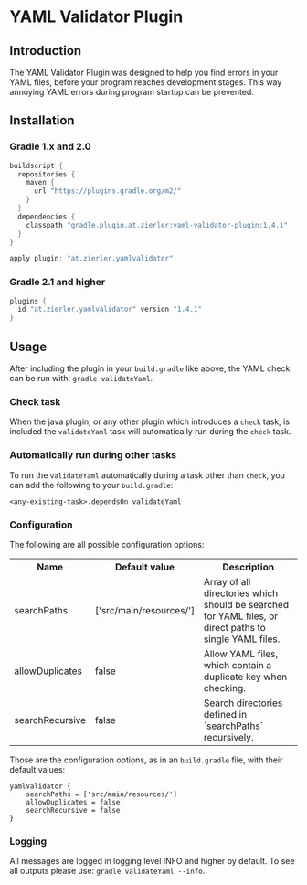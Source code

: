 # YAML Validator Plugin

## Introduction

The YAML Validator Plugin was designed to help you find errors in your YAML files, before your program reaches development stages. This way annoying YAML errors during program startup can be prevented.

## Installation

### Gradle 1.x and 2.0

```groovy
buildscript {
  repositories {
    maven {
      url "https://plugins.gradle.org/m2/"
    }
  }
  dependencies {
    classpath "gradle.plugin.at.zierler:yaml-validator-plugin:1.4.1"
  }
}

apply plugin: "at.zierler.yamlvalidator"
```

### Gradle 2.1 and higher

```groovy
plugins {
  id "at.zierler.yamlvalidator" version "1.4.1"
}
```

## Usage

After including the plugin in your `build.gradle` like above, the YAML check can be run with: `gradle validateYaml`.

### Check task

When the java plugin, or any other plugin which introduces a `check` task, is included the `validateYaml` task will automatically run during the `check` task.

### Automatically run during other tasks

To run the `validateYaml` automatically during a task other than `check`, you can add the following to your `build.gradle`:

    <any-existing-task>.dependsOn validateYaml

### Configuration

The following are all possible configuration options:

<table border="0">
	<tr>
		<th>Name</th>
		<th>Default value</th>
		<th>Description</th>
	</tr>
	<tr>
		<td>searchPaths</td>
		<td>['src/main/resources/']</td>
		<td>Array of all directories which should be searched for YAML files, or direct paths to single YAML files.</td>
	</tr>
	<tr>
		<td>allowDuplicates</td>
		<td>false</td>
		<td>Allow YAML files, which contain a duplicate key when checking.</td>
	</tr>
	<tr>
		<td>searchRecursive</td>
		<td>false</td>
		<td>Search directories defined in `searchPaths` recursively.</td>
	</tr>
</table>

Those are the configuration options, as in an `build.gradle` file, with their default values:

```
yamlValidator {
    searchPaths = ['src/main/resources/']
    allowDuplicates = false
    searchRecursive = false
}
```

### Logging

All messages are logged in logging level INFO and higher by default. To see all outputs please use: `gradle validateYaml --info`.